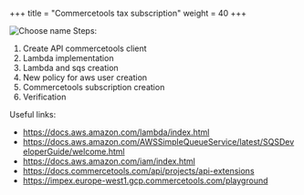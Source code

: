 +++
title = "Commercetools tax subscription"
weight = 40
+++

![Choose name](/images/subscription/subscription-schema.png)
Steps:
1. Create API commercetools client
2. Lambda implementation
3. Lambda and sqs creation
4. New policy for aws user creation
5. Commercetools subscription creation
6. Verification

Useful links:

- https://docs.aws.amazon.com/lambda/index.html
- https://docs.aws.amazon.com/AWSSimpleQueueService/latest/SQSDeveloperGuide/welcome.html
- https://docs.aws.amazon.com/iam/index.html
- https://docs.commercetools.com/api/projects/api-extensions
- https://impex.europe-west1.gcp.commercetools.com/playground